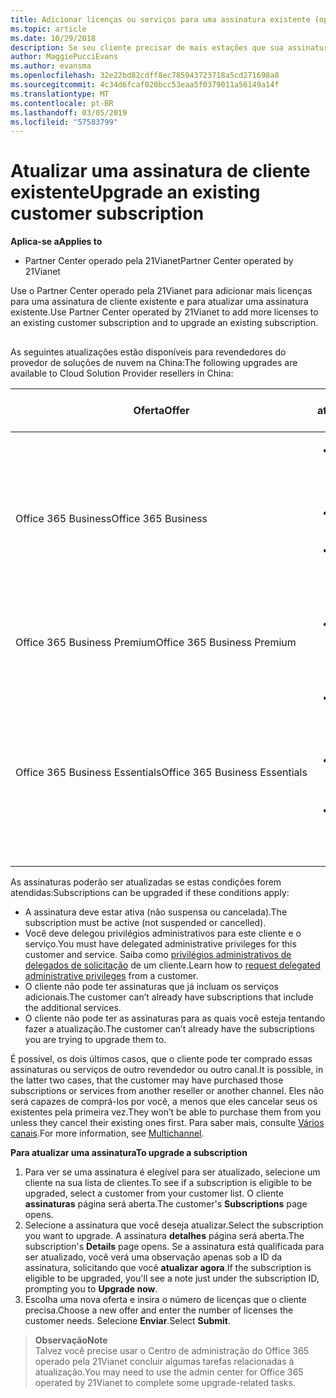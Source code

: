 ```yaml
---
title: Adicionar licenças ou serviços para uma assinatura existente (operado pela 21Vianet do Partner Center)
ms.topic: article
ms.date: 10/29/2018
description: Se seu cliente precisar de mais estações que sua assinatura atual fornecido ou uma versão diferente com serviços adicionais, você poderá atualizar a assinatura.
author: MaggiePucciEvans
ms.author: evansma
ms.openlocfilehash: 32e22bd82cdff8ec785943723718a5cd271698a8
ms.sourcegitcommit: 4c34d6fcaf020bcc53eaa5f0379011a56149a14f
ms.translationtype: MT
ms.contentlocale: pt-BR
ms.lasthandoff: 03/05/2019
ms.locfileid: "57583799"
---
```

# <a name="upgrade-an-existing-customer-subscription"></a><span data-ttu-id="b1c1d-103">Atualizar uma assinatura de cliente existente</span><span class="sxs-lookup"><span data-stu-id="b1c1d-103">Upgrade an existing customer subscription</span></span>

<span data-ttu-id="b1c1d-104">**Aplica-se a**</span><span class="sxs-lookup"><span data-stu-id="b1c1d-104">**Applies to**</span></span>

-   <span data-ttu-id="b1c1d-105">Partner Center operado pela 21Vianet</span><span class="sxs-lookup"><span data-stu-id="b1c1d-105">Partner Center operated by 21Vianet</span></span>

<span data-ttu-id="b1c1d-106">Use o Partner Center operado pela 21Vianet para adicionar mais licenças para uma assinatura de cliente existente e para atualizar uma assinatura existente.</span><span class="sxs-lookup"><span data-stu-id="b1c1d-106">Use Partner Center operated by 21Vianet to add more licenses to an existing customer subscription and to upgrade an existing subscription.</span></span> 

## <a href="" id="upgradesubscription"></a>

<span data-ttu-id="b1c1d-107">As seguintes atualizações estão disponíveis para revendedores do provedor de soluções de nuvem na China:</span><span class="sxs-lookup"><span data-stu-id="b1c1d-107">The following upgrades are available to Cloud Solution Provider resellers in China:</span></span>

<table>
<colgroup>
<col width="50%" />
<col width="50%" />
</colgroup>
<thead>
<tr class="header">
<th><span data-ttu-id="b1c1d-108">Oferta</span><span class="sxs-lookup"><span data-stu-id="b1c1d-108">Offer</span></span></th>
<th><span data-ttu-id="b1c1d-109">Possíveis atualizações</span><span class="sxs-lookup"><span data-stu-id="b1c1d-109">Possible upgrades</span></span></th>
</tr>
</thead>
<tbody>
<tr class="odd">
<td><span data-ttu-id="b1c1d-110">Office 365 Business</span><span class="sxs-lookup"><span data-stu-id="b1c1d-110">Office 365 Business</span></span></td>
<td><ul>
<li><span data-ttu-id="b1c1d-111">Office 365 Business Premium¹</span><span class="sxs-lookup"><span data-stu-id="b1c1d-111">Office 365 Business Premium¹</span></span></li>
<li><span data-ttu-id="b1c1d-112">Office 365 ProPlus</span><span class="sxs-lookup"><span data-stu-id="b1c1d-112">Office 365 ProPlus</span></span></li>
<li><span data-ttu-id="b1c1d-113">Office 365 Enterprise E3</span><span class="sxs-lookup"><span data-stu-id="b1c1d-113">Office 365 Enterprise E3</span></span></li>

</ul></td>
</tr>
<tr class="even">
<td><span data-ttu-id="b1c1d-114">Office 365 Business Premium</span><span class="sxs-lookup"><span data-stu-id="b1c1d-114">Office 365 Business Premium</span></span></td>
<td><ul>
<li><span data-ttu-id="b1c1d-115">Office 365 Enterprise E3</span><span class="sxs-lookup"><span data-stu-id="b1c1d-115">Office 365 Enterprise E3</span></span></li>

</ul></td>
</tr>
<tr class="odd">
<td><span data-ttu-id="b1c1d-116">Office 365 Business Essentials</span><span class="sxs-lookup"><span data-stu-id="b1c1d-116">Office 365 Business Essentials</span></span></td>
<td><ul>
<li><span data-ttu-id="b1c1d-117">Office 365 Business Premium¹</span><span class="sxs-lookup"><span data-stu-id="b1c1d-117">Office 365 Business Premium¹</span></span></li>
<li><span data-ttu-id="b1c1d-118">Office 365 Enterprise E1</span><span class="sxs-lookup"><span data-stu-id="b1c1d-118">Office 365 Enterprise E1</span></span></li>
<li><span data-ttu-id="b1c1d-119">Office 365 Enterprise E3</span><span class="sxs-lookup"><span data-stu-id="b1c1d-119">Office 365 Enterprise E3</span></span></li>

</ul></td>
</tr>
</tbody>
</table>


<span data-ttu-id="b1c1d-120">As assinaturas poderão ser atualizadas se estas condições forem atendidas:</span><span class="sxs-lookup"><span data-stu-id="b1c1d-120">Subscriptions can be upgraded if these conditions apply:</span></span>

-   <span data-ttu-id="b1c1d-121">A assinatura deve estar ativa (não suspensa ou cancelada).</span><span class="sxs-lookup"><span data-stu-id="b1c1d-121">The subscription must be active (not suspended or cancelled).</span></span>
-   <span data-ttu-id="b1c1d-122">Você deve delegou privilégios administrativos para este cliente e o serviço.</span><span class="sxs-lookup"><span data-stu-id="b1c1d-122">You must have delegated administrative privileges for this customer and service.</span></span> <span data-ttu-id="b1c1d-123">Saiba como [privilégios administrativos de delegados de solicitação](request-a-relationship-with-a-customer.md) de um cliente.</span><span class="sxs-lookup"><span data-stu-id="b1c1d-123">Learn how to [request delegated administrative privileges](request-a-relationship-with-a-customer.md) from a customer.</span></span>
-   <span data-ttu-id="b1c1d-124">O cliente não pode ter assinaturas que já incluam os serviços adicionais.</span><span class="sxs-lookup"><span data-stu-id="b1c1d-124">The customer can’t already have subscriptions that include the additional services.</span></span>
-   <span data-ttu-id="b1c1d-125">O cliente não pode ter as assinaturas para as quais você esteja tentando fazer a atualização.</span><span class="sxs-lookup"><span data-stu-id="b1c1d-125">The customer can’t already have the subscriptions you are trying to upgrade them to.</span></span>

<span data-ttu-id="b1c1d-126">É possível, os dois últimos casos, que o cliente pode ter comprado essas assinaturas ou serviços de outro revendedor ou outro canal.</span><span class="sxs-lookup"><span data-stu-id="b1c1d-126">It is possible, in the latter two cases, that the customer may have purchased those subscriptions or services from another reseller or another channel.</span></span> <span data-ttu-id="b1c1d-127">Eles não será capazes de comprá-los por você, a menos que eles cancelar seus os existentes pela primeira vez.</span><span class="sxs-lookup"><span data-stu-id="b1c1d-127">They won’t be able to purchase them from you unless they cancel their existing ones first.</span></span> <span data-ttu-id="b1c1d-128">Para saber mais, consulte [Vários canais](multichannel.md).</span><span class="sxs-lookup"><span data-stu-id="b1c1d-128">For more information, see [Multichannel](multichannel.md).</span></span>

<span data-ttu-id="b1c1d-129">**Para atualizar uma assinatura**</span><span class="sxs-lookup"><span data-stu-id="b1c1d-129">**To upgrade a subscription**</span></span>

1.  <span data-ttu-id="b1c1d-130">Para ver se uma assinatura é elegível para ser atualizado, selecione um cliente na sua lista de clientes.</span><span class="sxs-lookup"><span data-stu-id="b1c1d-130">To see if a subscription is eligible to be upgraded, select a customer from your customer list.</span></span> <span data-ttu-id="b1c1d-131">O cliente **assinaturas** página será aberta.</span><span class="sxs-lookup"><span data-stu-id="b1c1d-131">The customer's **Subscriptions** page opens.</span></span>
2.  <span data-ttu-id="b1c1d-132">Selecione a assinatura que você deseja atualizar.</span><span class="sxs-lookup"><span data-stu-id="b1c1d-132">Select the subscription you want to upgrade.</span></span> <span data-ttu-id="b1c1d-133">A assinatura **detalhes** página será aberta.</span><span class="sxs-lookup"><span data-stu-id="b1c1d-133">The subscription's **Details** page opens.</span></span> <span data-ttu-id="b1c1d-134">Se a assinatura está qualificada para ser atualizado, você verá uma observação apenas sob a ID da assinatura, solicitando que você **atualizar agora**.</span><span class="sxs-lookup"><span data-stu-id="b1c1d-134">If the subscription is eligible to be upgraded, you'll see a note just under the subscription ID, prompting you to **Upgrade now**.</span></span>
3.  <span data-ttu-id="b1c1d-135">Escolha uma nova oferta e insira o número de licenças que o cliente precisa.</span><span class="sxs-lookup"><span data-stu-id="b1c1d-135">Choose a new offer and enter the number of licenses the customer needs.</span></span> <span data-ttu-id="b1c1d-136">Selecione **Enviar**.</span><span class="sxs-lookup"><span data-stu-id="b1c1d-136">Select **Submit**.</span></span>

><span data-ttu-id="b1c1d-137">**Observação**</span><span class="sxs-lookup"><span data-stu-id="b1c1d-137">**Note**</span></span><br><span data-ttu-id="b1c1d-138">Talvez você precise usar o Centro de administração do Office 365 operado pela 21Vianet concluir algumas tarefas relacionadas à atualização.</span><span class="sxs-lookup"><span data-stu-id="b1c1d-138">You may need to use the admin center for Office 365 operated by 21Vianet to complete some upgrade-related tasks.</span></span>
